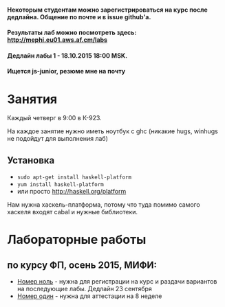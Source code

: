 #### Некоторым студентам можно зарегистрироваться на курс после дедлайна. Общение по почте и в issue github'а.
#### Результаты лаб можно посмотреть здесь: http://mephi.eu01.aws.af.cm/labs
#### Дедлайн лабы 1 - 18.10.2015 18:00 MSK.
#### Ищется js-junior, резюме мне на почту

# Занятия

Каждый четверг в 9:00 в К-923.

На каждое занятие нужно иметь ноутбук с ghc (никакие hugs, winhugs не подойдут для выполнения лаб)

## Установка
* `sudo apt-get install haskell-platform`
* `yum install haskell-platform`
* или просто http://haskell.org/platform

Нам нужна хаскель-платформа, потому что туда помимо самого хаскеля входят cabal и нужные библиотеки.

# Лабораторные работы

## по курсу ФП, осень 2015, МИФИ:

* [Номер ноль](/lab0) - нужна для регистрации на курс и раздачи вариантов на последующие лабы. Дедлайн 23 сентября
* [Номер один](/lab1) - нужна для аттестации на 8 неделе
